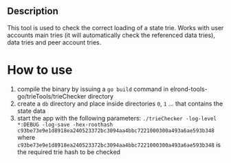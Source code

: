 ## Description

This tool is used to check the correct loading of a state trie. Works with user accounts main tries 
(it will automatically check the referenced data tries), data tries and peer account tries.

# How to use

1. compile the binary by issuing a `go build` command in elrond-tools-go/trieTools/trieChecker directory
2. create a `db` directory and place inside directories `0`, `1` ... that contains the state data
3. start the app with the following parameters: `./trieChecker -log-level *:DEBUG -log-save -hex-roothash c93be73e9e1d8918ea240523372bc3094aa4bbc7221000300a493a6ae593b348` where `c93be73e9e1d8918ea240523372bc3094aa4bbc7221000300a493a6ae593b348` is the required trie hash to be checked
